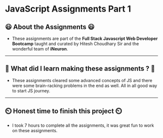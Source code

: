 # JavaScript Assignments Part 1

## 😃 About the Assignments 😃

- These assignments are part of the **Full Stack Javascript Web Developer Bootcamp** taught and curated by Hitesh Choudhary Sir and the wonderful team of **iNeuron**.

---

## 🤔 What did I learn making these assignments ? 🤔

- These assignments cleared some advanced concepts of JS and there were some brain-racking problems in the end as well. All in all good way to start JS journey.

---

## ⏲️ Honest time to finish this project ⏲️

- I took 7 hours to complete all the assignments, it was great fun to work on these assignments.
